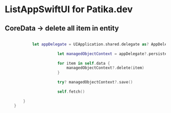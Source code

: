 # ListAppSwiftUI for Patika.dev 


## CoreData -> delete all item in entity




```swift

            let appDelegate = UIApplication.shared.delegate as? AppDelegate
                       
                       let managedObjectContext = appDelegate?.persistentContainer.viewContext
                       
                       for item in self.data {
                           managedObjectContext?.delete(item)
                       }
                       
                       try? managedObjectContext?.save()
                       
                       self.fetch()
            
        }
    }
    
```

